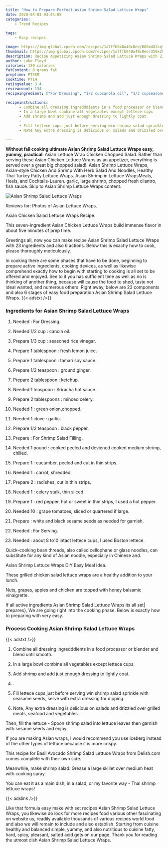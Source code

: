 ```yaml
---
title: "How to Prepare Perfect Asian Shrimp Salad Lettuce Wraps"
date: 2020-04-03 03:44:08
categories:
    - Trend Recipes
    
tags:
    - Easy recipes

image: https://img-global.cpcdn.com/recipes/1a7ffb640a48c8ee/680x482cq70/asian-shrimp-salad-lettuce-wraps-recipe-main-photo.jpg
thumbnail: https://img-global.cpcdn.com/recipes/1a7ffb640a48c8ee/350x250cq70/asian-shrimp-salad-lettuce-wraps-recipe-main-photo.jpg
description: Recipe Appetizing Asian Shrimp Salad Lettuce Wraps with 23 ingredients and 6 stages of easy cooking.
author: Luke Floyd
calories: 120 calories
fatContent: 8 grams fat
preptime: PT38M
cooktime: PT1H
ratingvalue: 3.4
reviewcount: 134
recipeingredient: ["For Dressing", "1/2 cupcanola oil", "1/3 cupseasoned rice vinegar", "1 tablespoonfresh lemon juice", "1 tablespoontamari soy sauce", "1/2 teaspoonground ginger", "2 tablespoonketchup", "1 teaspoonSriracha hot sauce", "2 tablespoonsminced celery", "1green onionchopped", "1 clovegarlic", "1/2 teaspoonblack pepper", "For Shrimp Salad Filling", "1 poundcooked peeled and deviened cooked medium shrimp chilled", "1cucumber peeled and cut in thin strips", "1carrot shredded", "2radishes cut in thin strips", "1celery stalk thin sliced", "1red pepper hot or sweet in thin strips I used a hot pepper", "10grape tomatoes sliced or quartered if large", "white and black sesame seeds as needed for garnish", "For Serving", "about 8 to10 intact lettece cups I used Boston lettece"]

recipeinstructions: 
      - Combine all dressing ingredddients in a food processor or blender and blend until smooth 
      - In a large bowl combine all vegetables except lettece cups 
      - Add shrimp and add just enough dressing to lightly coat 
      -  
      - Fill lettece cups just before serving win shrimp salad sprinkle with seasame seeds serve with extra dressing for dipping 
      - Note Any extra dressing is delicious on salads and drizzled over grilled meats seafood and vegetables

---
```




**Without fail cooking ultimate Asian Shrimp Salad Lettuce Wraps easy, yummy, practical**. Asian Lettuce Wrap Chicken Chopped Salad. Rather than serving these Asian Chicken Lettuce Wraps as an appetizer, everything is served over a great big chopped salad!. Asian Shrimp Lettuce Wraps, Asian-style Chicken And Shrimp With Herb Salad And Noodles, Healthy Thai Turkey Patty Lettuce Wraps. Asian Shrimp in Lettuce WrapsMeals, Heels, and Cocktails-Lauren. garlic, large shrimp, chopped fresh cilantro, fish sauce. Skip to Asian Shrimp Lettuce Wraps content.


![Asian Shrimp Salad Lettuce Wraps](https://img-global.cpcdn.com/recipes/1a7ffb640a48c8ee/680x482cq70/asian-shrimp-salad-lettuce-wraps-recipe-main-photo.jpg "Asian Shrimp Salad Lettuce Wraps")



Reviews for: Photos of Asian Lettuce Wraps.

Asian Chicken Salad Lettuce Wraps Recipe.

This seven-ingredient Asian Chicken Lettuce Wraps build immense flavor in about five minutes of prep time.


Greetings all, now you can make recipe Asian Shrimp Salad Lettuce Wraps with 23 ingredients and also 6 actions. Below this is exactly how to cook, please thoroughly meticulously.

In cooking there are some phases that have to be done, beginning to prepare active ingredients, cooking devices, as well as likewise comprehend exactly how to begin with starting to cooking is all set to be offered and enjoyed. See to it you has sufficient time as well as no is thinking of another thing, because will cause the food to shed, taste not ideal wanted, and numerous others. Right away, below are 23 components and also 6 stages of easy food preparation Asian Shrimp Salad Lettuce Wraps.
{{< adstxt />}}

### Ingredients for Asian Shrimp Salad Lettuce Wraps


1. Needed  : For Dressing.

1. Needed 1/2 cup : canola oil.

1. Prepare 1/3 cup : seasoned rice vinegar.

1. Prepare 1 tablespoon : fresh lemon juice.

1. Prepare 1 tablespoon : tamari soy sauce.

1. Prepare 1/2 teaspoon : ground ginger.

1. Prepare 2 tablespoon : ketchup.

1. Needed 1 teaspoon : Sriracha hot sauce.

1. Prepare 2 tablespoons : minced celery.

1. Needed 1 : green onion,chopped.

1. Needed 1 clove : garlic.

1. Prepare 1/2 teaspoon : black pepper.

1. Prepare  : For Shrimp Salad Filling.

1. Needed 1 pound : cooked peeled and deviened cooked medium shrimp, chilled.

1. Prepare 1 : cucumber, peeled and cut in thin strips.

1. Needed 1 : carrot, shredded.

1. Prepare 2 : radishes, cut in thin strips.

1. Needed 1 : celery stalk, thin sliced.

1. Prepare 1 : red pepper, hot or sweet in thin strips, I used a hot pepper.

1. Needed 10 : grape tomatoes, sliced or quartered if large.

1. Prepare  : white and black sesame seeds as needed for garnish.

1. Needed  : For Serving.

1. Needed  : about 8 to10 intact lettece cups, I used Boston lettece.


Quick-cooking bean threads, also called cellophane or glass noodles, can substitute for any kind of Asian noodle, especially in Chinese and.

Asian Shrimp Lettuce Wraps DIY Easy Meal Idea.

These grilled chicken salad lettuce wraps are a healthy addition to your lunch.

Nuts, grapes, apples and chicken are topped with honey balsamic vinaigrette.


If all active ingredients Asian Shrimp Salad Lettuce Wraps its all set| prepares}, We are going right into the cooking phase. Below is exactly how to preparing with very easy.

### Process Cooking Asian Shrimp Salad Lettuce Wraps

{{< adstxt />}}


1. Combine all dressing ingredddients in a food processor or blender and blend until smooth.



1. In a large bowl combine all vegetables except lettece cups.



1. Add shrimp and add just enough dressing to lightly coat.



1. .



1. Fill lettece cups just before serving win shrimp salad sprinkle with seasame seeds, serve with extra dressing for dipping.



1. Note, Any extra dressing is delicious on salads and drizzled over grilled meats, seafood and vegetables.




Then, fill the lettuce - Spoon shrimp salad into lettuce leaves then garnish with sesame seeds and enjoy.

If you are making Asian wraps, I would recommend you use iceberg instead of the other types of lettuce because it is more crispy.

This recipe for Basil Avocado Shrimp Salad Lettuce Wraps from Delish.com comes complete with their own side.

Meanwhile, make shrimp salad: Grease a large skillet over medium heat with cooking spray.

You can eat it as a main dish, in a salad, or my favorite way - Thai shrimp lettuce wraps!


{{< adslink />}}

Like that formula easy make with set recipes Asian Shrimp Salad Lettuce Wraps, you likewise do look for more recipes food various other fascinating on website us, readily available thousands of various recipes world food and also we will remain to include and also establish. Starting from cuisine healthy and balanced simple, yummy, and also nutritious to cuisine fatty, hard, spicy, pleasant, salted acid gets on our page. Thank you for reading the utmost dish Asian Shrimp Salad Lettuce Wraps.
